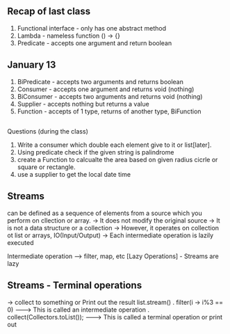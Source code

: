 ## Recap of last class
1. Functional interface - only has one abstract method
2. Lambda - nameless function
   () -> {}
3. Predicate - accepts one argument and return boolean
## January 13
1. BiPredicate - accepts two arguments and returns boolean
2. Consumer - accepts one argument and returns void (nothing)
3. BiConsumer - accepts two arguments and returns void (nothing)
4. Supplier - accepts nothing but returns a value 
5. Function - accepts of 1 type, returns of another type, BiFunction

##
Questions (during the class)
1. Write a consumer which double each element give to it or list[later].
2. Using predicate check if the given string is palindrome
3. create a Function to calcualte the area based on given radius
   cicrle or square or rectangle.
4. use a supplier to get the local date time

## Streams
can be defined as a sequence of elements from a source which you perform on cllection or array.
-> It does not modify the original source
-> It is not a data structure or a collection
-> However, it operates on collection ot list or arrays, IO(Input/Output)
-> Each intermediate operation is lazily executed

Intermediate operation --> filter, map, etc [Lazy Operations] - Streams are lazy
## Streams - Terminal operations
-> collect to something or Print out the result
list.stream()
. filter(i -> i%3 == 0) ---> This is called an intermediate operation
. collect(Collectors.toList()); ---> This is called a terminal operation or print out
